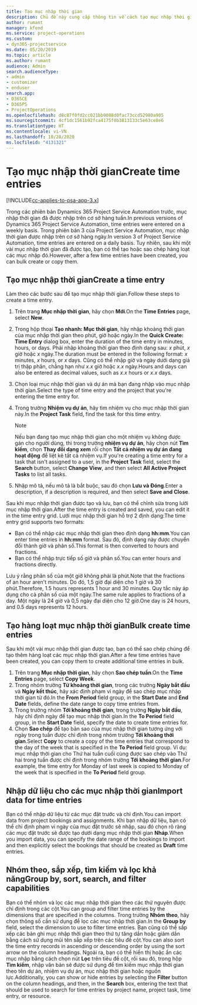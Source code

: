 ```yaml
---
title: Tạo mục nhập thời gian
description: Chủ đề này cung cấp thông tin về cách tạo mục nhập thời gian.
author: rumant
manager: kfend
ms.service: project-operations
ms.custom:
- dyn365-projectservice
ms.date: 05/20/2019
ms.topic: article
ms.author: rumant
audience: Admin
search.audienceType:
- admin
- customizer
- enduser
search.app:
- D365CE
- D365PS
- ProjectOperations
ms.openlocfilehash: d8c87f0fd2cc021bb9088d0fac73ccd52980a905
ms.sourcegitcommit: 4cf1dc1561b92fca4175f0b3813133c5e63ce8e6
ms.translationtype: HT
ms.contentlocale: vi-VN
ms.lasthandoff: 10/28/2020
ms.locfileid: "4131321"
---
```

# <a name="create-time-entries"></a><span data-ttu-id="a960b-103">Tạo mục nhập thời gian</span><span class="sxs-lookup"><span data-stu-id="a960b-103">Create time entries</span></span>

[!INCLUDE[cc-applies-to-psa-app-3.x](../includes/cc-applies-to-psa-app-3x.md)]

<span data-ttu-id="a960b-104">Trong các phiên bản Dynamics 365 Project Service Automation trước, mục nhập thời gian đã được nhập trên cơ sở hàng tuần.</span><span class="sxs-lookup"><span data-stu-id="a960b-104">In previous versions of Dynamics 365 Project Service Automation, time entries were entered on a weekly basis.</span></span> <span data-ttu-id="a960b-105">Trong phiên bản 3 của Project Service Automation, mục nhập thời gian được nhập trên cơ sở hàng ngày.</span><span class="sxs-lookup"><span data-stu-id="a960b-105">In version 3 of Project Service Automation, time entries are entered on a daily basis.</span></span> <span data-ttu-id="a960b-106">Tuy nhiên, sau khi một vài mục nhập thời gian đã được tạo, bạn có thể tạo hoặc sao chép hàng loạt các mục nhập đó.</span><span class="sxs-lookup"><span data-stu-id="a960b-106">However, after a few time entries have been created, you can bulk create or copy them.</span></span>

## <a name="create-a-time-entry"></a><span data-ttu-id="a960b-107">Tạo mục nhập thời gian</span><span class="sxs-lookup"><span data-stu-id="a960b-107">Create a time entry</span></span>

<span data-ttu-id="a960b-108">Làm theo các bước sau để tạo mục nhập thời gian.</span><span class="sxs-lookup"><span data-stu-id="a960b-108">Follow these steps to create a time entry.</span></span>

1. <span data-ttu-id="a960b-109">Trên trang **Mục nhập thời gian**, hãy chọn **Mới**.</span><span class="sxs-lookup"><span data-stu-id="a960b-109">On the **Time Entries** page, select **New**.</span></span>
2. <span data-ttu-id="a960b-110">Trong hộp thoại **Tạo nhanh: Mục thời gian**, hãy nhập khoảng thời gian của mục nhập thời gian theo phút, giờ hoặc ngày.</span><span class="sxs-lookup"><span data-stu-id="a960b-110">In the **Quick Create: Time Entry** dialog box, enter the duration of the time entry in minutes, hours, or days.</span></span> <span data-ttu-id="a960b-111">Phải nhập khoảng thời gian theo định dạng sau: *x* phút, *x* giờ hoặc *x* ngày.</span><span class="sxs-lookup"><span data-stu-id="a960b-111">The duration must be entered in the following format: *x* minutes, *x* hours, or *x* days.</span></span> <span data-ttu-id="a960b-112">Cũng có thể nhập giờ và ngày dưới dạng giá trị thập phân, chẳng hạn như *x.x* giờ hoặc *x.x* ngày.</span><span class="sxs-lookup"><span data-stu-id="a960b-112">Hours and days can also be entered as decimal values, such as *x.x* hours or *x.x* days.</span></span>
3. <span data-ttu-id="a960b-113">Chọn loại mục nhập thời gian và dự án mà bạn đang nhập vào mục nhập thời gian.</span><span class="sxs-lookup"><span data-stu-id="a960b-113">Select the type of time entry and the project that you're entering the time entry for.</span></span>
4. <span data-ttu-id="a960b-114">Trong trường **Nhiệm vụ dự án**, hãy tìm nhiệm vụ cho mục nhập thời gian này.</span><span class="sxs-lookup"><span data-stu-id="a960b-114">In the **Project Task** field, find the task for this time entry.</span></span>

    > [!NOTE]
    > <span data-ttu-id="a960b-115">Nếu bạn đang tạo mục nhập thời gian cho một nhiệm vụ không được gán cho người dùng, thì trong trường **nhiệm vụ dự án**, hãy chọn nút **Tìm kiếm**, chọn **Thay đổi dạng xem** rồi chọn **Tất cả nhiệm vụ dự án đang hoạt động** để liệt kê tất cả nhiệm vụ.</span><span class="sxs-lookup"><span data-stu-id="a960b-115">If you're creating a time entry for a task that isn't assigned to a user, in the **Project Task** field, select the **Search** button, select **Change View**, and then select **All Active Project Tasks** to list all tasks.</span></span>

5. <span data-ttu-id="a960b-116">Nhập mô tả, nếu mô tả là bắt buộc, sau đó chọn **Lưu và Đóng**.</span><span class="sxs-lookup"><span data-stu-id="a960b-116">Enter a description, if a description is required, and then select **Save and Close**.</span></span>

<span data-ttu-id="a960b-117">Sau khi mục nhập thời gian được tạo và lưu, bạn có thể chỉnh sửa trong lưới mục nhập thời gian.</span><span class="sxs-lookup"><span data-stu-id="a960b-117">After the time entry is created and saved, you can edit it in the time entry grid.</span></span> <span data-ttu-id="a960b-118">Lưới mục nhập thời gian hỗ trợ 2 định dạng:</span><span class="sxs-lookup"><span data-stu-id="a960b-118">The time entry grid supports two formats:</span></span>

- <span data-ttu-id="a960b-119">Bạn có thể nhập các mục nhập thời gian theo định dạng **hh:mm**.</span><span class="sxs-lookup"><span data-stu-id="a960b-119">You can enter time entries in **hh:mm** format.</span></span> <span data-ttu-id="a960b-120">Sau đó, định dạng này được chuyển đổi thành giờ và phân số.</span><span class="sxs-lookup"><span data-stu-id="a960b-120">This format is then converted to hours and fractions.</span></span>
- <span data-ttu-id="a960b-121">Bạn có thể nhập trực tiếp số giờ và phân số.</span><span class="sxs-lookup"><span data-stu-id="a960b-121">You can enter hours and fractions directly.</span></span>

<span data-ttu-id="a960b-122">Lưu ý rằng phân số của một giờ không phải là phút.</span><span class="sxs-lookup"><span data-stu-id="a960b-122">Note that the fractions of an hour aren't minutes.</span></span> <span data-ttu-id="a960b-123">Do đó, 1,5 giờ đại diện cho 1 giờ và 30 phút.</span><span class="sxs-lookup"><span data-stu-id="a960b-123">Therefore, 1.5 hours represents 1 hour and 30 minutes.</span></span> <span data-ttu-id="a960b-124">Quy tắc này áp dụng cho cả phân số của một ngày.</span><span class="sxs-lookup"><span data-stu-id="a960b-124">The same rule applies to fractions of a day.</span></span> <span data-ttu-id="a960b-125">Một ngày là 24 giờ và 0,5 ngày đại diện cho 12 giờ.</span><span class="sxs-lookup"><span data-stu-id="a960b-125">One day is 24 hours, and 0.5 days represents 12 hours.</span></span>

## <a name="bulk-create-time-entries"></a><span data-ttu-id="a960b-126">Tạo hàng loạt mục nhập thời gian</span><span class="sxs-lookup"><span data-stu-id="a960b-126">Bulk create time entries</span></span>

<span data-ttu-id="a960b-127">Sau khi một vài mục nhập thời gian được tạo, bạn có thể sao chép chúng để tạo thêm hàng loạt các mục nhập thời gian.</span><span class="sxs-lookup"><span data-stu-id="a960b-127">After a few time entries have been created, you can copy them to create additional time entries in bulk.</span></span>

1. <span data-ttu-id="a960b-128">Trên trang **Mục nhập thời gian**, hãy chọn **Sao chép tuần**.</span><span class="sxs-lookup"><span data-stu-id="a960b-128">On the **Time Entries** page, select **Copy Week**.</span></span>
2. <span data-ttu-id="a960b-129">Trong nhóm trường **Từ khoảng thời gian**, trong các trường **Ngày bắt đầu** và **Ngày kết thúc**, hãy xác định phạm vi ngày để sao chép mục nhập thời gian từ đó.</span><span class="sxs-lookup"><span data-stu-id="a960b-129">In the **From Period** field group, in the **Start Date** and **End Date** fields, define the date range to copy time entries from.</span></span>
3. <span data-ttu-id="a960b-130">Trong trường nhóm **Tới khoảng thời gian**, trong trường **Ngày bắt đầu**, hãy chỉ định ngày để tạo mục nhập thời gian.</span><span class="sxs-lookup"><span data-stu-id="a960b-130">In the **To Period** field group, in the **Start Date** field, specify the date to create time entries for.</span></span>
4. <span data-ttu-id="a960b-131">Chọn **Sao chép** để tạo bản sao của mục nhập thời gian tương ứng với ngày trong tuần được chỉ định trong nhóm trường **Tới khoảng thời gian**.</span><span class="sxs-lookup"><span data-stu-id="a960b-131">Select **Copy** to create a copy of the time entries that correspond to the day of the week that is specified in the **To Period** field group.</span></span> <span data-ttu-id="a960b-132">Ví dụ: mục nhập thời gian cho Thứ hai tuần cuối cùng được sao chép vào Thứ hai trong tuần được chỉ định trong nhóm trường  **Tới khoảng thời gian**.</span><span class="sxs-lookup"><span data-stu-id="a960b-132">For example, the time entry for Monday of last week is copied to Monday of the week that is specified in the **To Period** field group.</span></span>

## <a name="import-data-for-time-entries"></a><span data-ttu-id="a960b-133">Nhập dữ liệu cho các mục nhập thời gian</span><span class="sxs-lookup"><span data-stu-id="a960b-133">Import data for time entries</span></span>

<span data-ttu-id="a960b-134">Bạn có thể nhập dữ liệu từ các mục đặt trước và chỉ định.</span><span class="sxs-lookup"><span data-stu-id="a960b-134">You can import data from project bookings and assignments.</span></span> <span data-ttu-id="a960b-135">Khi bạn nhập dữ liệu, bạn có thể chỉ định phạm vi ngày của mục đặt trước sẽ nhập, sau đó chọn rõ ràng các mục đặt trước sẽ được tạo dưới dạng mục nhập thời gian **Nháp**.</span><span class="sxs-lookup"><span data-stu-id="a960b-135">When you import data, you can specify the date range of the bookings to import and then explicitly select the bookings that should be created as **Draft** time entries.</span></span>

## <a name="group-by-sort-search-and-filter-capabilities"></a><span data-ttu-id="a960b-136">Nhóm theo, sắp xếp, tìm kiếm và lọc khả năng</span><span class="sxs-lookup"><span data-stu-id="a960b-136">Group by, sort, search, and filter capabilities</span></span>

<span data-ttu-id="a960b-137">Bạn có thể nhóm và lọc các mục nhập thời gian theo các thứ nguyên được chỉ định trong các cột.</span><span class="sxs-lookup"><span data-stu-id="a960b-137">You can group and filter time entries by the dimensions that are specified in the columns.</span></span> <span data-ttu-id="a960b-138">Trong trường **Nhóm theo**, hãy chọn thông số cần sử dụng để lọc các mục nhập thời gian.</span><span class="sxs-lookup"><span data-stu-id="a960b-138">In the **Group by** field, select the dimension to use to filter time entries.</span></span> <span data-ttu-id="a960b-139">Bạn cũng có thể sắp xếp các bản ghi mục nhập thời gian theo thứ tự tăng dần hoặc giảm dần bằng cách sử dụng mũi tên sắp xếp trên các tiêu đề cột.</span><span class="sxs-lookup"><span data-stu-id="a960b-139">You can also sort the time entry records in ascending or descending order by using the sort arrow on the column headings.</span></span> <span data-ttu-id="a960b-140">Ngoài ra, bạn có thể hiển thị hoặc ẩn các mục nhập bằng cách chọn nút **Lọc** trên tiêu đề cột, rồi sau đó, trong hộp **Tìm kiếm**, nhập văn bản sẽ được sử dụng để tìm kiếm mục nhập thời gian theo tên dự án, nhiệm vụ dự án, mục nhập thời gian hoặc nguồn lực.</span><span class="sxs-lookup"><span data-stu-id="a960b-140">Additionally, you can show or hide entries by selecting the **Filter** button on the column headings, and then, in the **Search** box, entering the text that should be used to search for time entries by project name, project task, time entry, or resource.</span></span>
